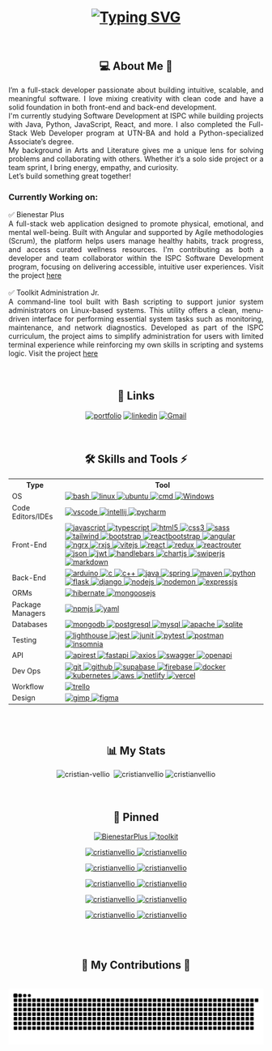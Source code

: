 <h1 align=center> 
  <a href="https://git.io/typing-svg"><img src="https://readme-typing-svg.demolab.com?font=Fira+Code&weight=600&size=35&pause=1000&center=true&vCenter=true&width=500&height=70&lines=Hi%2C+I'm+Cristian!+%F0%9F%91%8B%F0%9F%8F%BE" alt="Typing SVG" /></a> 
</h1>
<br>
<h2 align=center>💻 About Me 🚀</h2>

<div align=justify>
<p>I’m a full-stack developer passionate about building intuitive, scalable, and meaningful software. I love mixing creativity with clean code and have a solid foundation in both front-end and back-end development.<br>
I'm currently studying Software Development at ISPC while building projects with Java, Python, JavaScript, React, and more. I also completed the Full-Stack Web Developer program at UTN-BA and hold a Python-specialized Associate’s degree.<br>
My background in Arts and Literature gives me a unique lens for solving problems and collaborating with others. Whether it’s a solo side project or a team sprint, I bring energy, empathy, and curiosity.<br>
Let’s build something great together!<br>
</p>
  <h3>Currently Working on:</h3>
  ✅ Bienestar Plus <br>
A full-stack web application designed to promote physical, emotional, and mental well-being. Built with Angular and supported by Agile methodologies (Scrum), the platform helps users manage healthy habits, track progress, and access curated wellness resources. I'm contributing as both a developer and team collaborator within the ISPC Software Development program, focusing on delivering accessible, intuitive user experiences. Visit the project <a href="https://github.com/ISPC-Soluciones/Bienestar-Plus">here</a>
<br>
  <br>
✅ Toolkit Administration Jr. <br>
A command-line tool built with Bash scripting to support junior system administrators on Linux-based systems. This utility offers a clean, menu-driven interface for performing essential system tasks such as monitoring, maintenance, and network diagnostics. Developed as part of the ISPC curriculum, the project aims to simplify administration for users with limited terminal experience while reinforcing my own skills in scripting and systems logic. Visit the project <a href="https://github.com/ISPC-Soluciones/toolkit-linux">here</a>
</div>
<br>
<br>
<h2 align=center>🔗 Links</h2>

<div align=center>
<a href="https://cristian-vellio-cv.vercel.app/" target="_blank" rel="noopener noreferrer"><img src="https://img.shields.io/badge/my_portfolio-000?style=for-the-badge&amp;logo=ko-fi&amp;logoColor=white" alt="portfolio"></a>
<a href="https://www.linkedin.com/in/cristianvellio/"><img src="https://img.shields.io/badge/linkedin-0A66C2?style=for-the-badge&amp;logo=linkedin&amp;logoColor=white" alt="linkedin"></a>
<a href="mailto:velliocristian@gmail.com"><img src="https://img.shields.io/badge/Gmail-D14836?style=for-the-badge&logo=gmail&logoColor=white" alt="Gmail"></a>
</div>
<br>
<br>
<h2 align="center">🛠 Skills and Tools ⚡</h2>

<div align=center>

<table>
  <tr>
    <th>Type</th>
    <th>Tool</th>
  </tr>
  <tr>
    <td>OS</td>
    <td> <a href="https://tiswww.case.edu/php/chet/bash/bashtop.html" target="_blank" rel="noreferrer"> <img src="https://api.iconify.design/logos:bash-icon.svg" alt="bash" width="40" height="40"/> </a>
<a href="https://www.linux.org/" target="_blank" rel="noreferrer"> <img src="https://cdn.jsdelivr.net/gh/devicons/devicon@latest/icons/linux/linux-original.svg" alt="linux" width="40" height="40"/> </a> <a href="https://ubuntu.com/" target="_blank" rel="noreferrer"> <img src="https://cdn.jsdelivr.net/gh/devicons/devicon@latest/icons/ubuntu/ubuntu-original.svg" alt="ubuntu" width="40" height="40"/> </a> <a href="https://developer.mozilla.org/en-US/docs/Learn_web_development/Getting_started/Environment_setup/Command_line" target="_blank" rel="noreferrer"> <img src="https://api.iconify.design/codicon:terminal-cmd.svg" alt="cmd" width="40" height="40"/> </a> <a href="https://www.microsoft.com/windows/?r=1" target="_blank" rel="noreferrer"> <img src="https://api.iconify.design/devicon:windows11.svg" alt="Windows" width="40" height="40"/> </a> </td>
  </tr>
  <tr>
    <td>Code Editors/IDEs</td>
    <td>  <a href="https://code.visualstudio.com/" target="_blank" rel="noreferrer"> <img src="https://cdn.jsdelivr.net/gh/devicons/devicon@latest/icons/vscode/vscode-original.svg" alt="vscode" width="40" height="40"/> </a> <a href="https://www.jetbrains.com//idea/" target="_blank" rel="noreferrer"> <img src="https://api.iconify.design/devicon:intellij.svg" alt="intellij" width="40" height="40"/> </a> <a href="https://www.jetbrains.com/pycharm/" target="_blank" rel="noreferrer"> <img src="https://api.iconify.design/devicon:pycharm.svg" alt="pycharm" width="40" height="40"/> </a>  </td>
  </tr>
   <tr>
    <td>Front-End </td>
    <td>  <a href="https://developer.mozilla.org/en-US/docs/Web/JavaScript" target="_blank" rel="noreferrer"> <img src="https://techstack-generator.vercel.app/js-icon.svg" alt="javascript" width="40" height="40"/> </a> <a href="https://www.typescriptlang.org/" target="_blank" rel="noreferrer"> <img src="https://techstack-generator.vercel.app/ts-icon.svg" alt="typescript" width="40" height="40"/> </a> <a href="https://www.w3.org/html/" target="_blank" rel="noreferrer"> <img src="https://cdn.jsdelivr.net/gh/devicons/devicon@latest/icons/html5/html5-original.svg" alt="html5" width="40" height="40"/> </a> <a href="https://www.w3schools.com/css/" target="_blank" rel="noreferrer"> <img src="https://api.iconify.design/vscode-icons:file-type-css.svg" alt="css3" width="40" height="40"/> </a> <a href="https://sass-lang.com/" target="_blank" rel="noreferrer"> <img src="https://techstack-generator.vercel.app/sass-icon.svg" alt="sass" width="40" height="40"/> </a> <a href="https://tailwindcss.com/" target="_blank" rel="noreferrer"> <img src="https://cdn.jsdelivr.net/gh/devicons/devicon@latest/icons/tailwindcss/tailwindcss-original.svg" alt="tailwind" width="40" height="40"/> </a> <a href="https://getbootstrap.com/" target="_blank" rel="noreferrer"> <img src="https://cdn.jsdelivr.net/gh/devicons/devicon@latest/icons/bootstrap/bootstrap-original.svg" alt="bootstrap" width="40" height="40"/> </a> <a href="https://react-bootstrap.netlify.app/" target="_blank" rel="noreferrer"> <img src="https://cdn.jsdelivr.net/gh/devicons/devicon@latest/icons/reactbootstrap/reactbootstrap-original.svg" alt="reactbootstrap" width="40" height="40"/> </a> <a href="https://angular.dev/" target="_blank" rel="noreferrer"> <img src="https://api.iconify.design/devicon:angular.svg" alt="angular" width="40" height="40"/> </a> <a href="https://ngrx.io/" target="_blank" rel="noreferrer"> <img src="https://cdn.jsdelivr.net/gh/devicons/devicon@latest/icons/ngrx/ngrx-original.svg" alt="ngrx" width="40" height="40"/> </a> <a href="https://rxjs.dev/" target="_blank" rel="noreferrer"> <img src="https://cdn.jsdelivr.net/gh/devicons/devicon@latest/icons/rxjs/rxjs-original.svg" alt="rxjs" width="40" height="40"/> </a> <a href="https://vitejs.dev/" target="_blank" rel="noreferrer"> <img src="https://cdn.jsdelivr.net/gh/devicons/devicon@latest/icons/vitejs/vitejs-original.svg" alt="vitejs" width="40" height="40"/> </a> <a href="https://react.dev/" target="_blank" rel="noreferrer"> <img src="https://techstack-generator.vercel.app/react-icon.svg" alt="react" width="40" height="40"/> </a> <a href="https://redux.js.org/" target="_blank" rel="noreferrer"> <img src="https://techstack-generator.vercel.app/redux-icon.svg" alt="redux" width="40" height="40"/> </a> <a href="https://reactrouter.com/" target="_blank" rel="noreferrer"> <img src="https://cdn.jsdelivr.net/gh/devicons/devicon@latest/icons/reactrouter/reactrouter-original.svg" alt="reactrouter" width="40" height="40"/> </a>  <a href="https://www.json.org/json-es.html" target="_blank" rel="noreferrer"> <img src="https://cdn.jsdelivr.net/gh/devicons/devicon@latest/icons/json/json-original.svg" alt="json" width="40" height="40"/> </a> <a href="https://jwt.io/" target="_blank" rel="noreferrer"> <img src="https://api.iconify.design/logos:jwt-icon.svg" alt="jwt" width="40" height="40"/> </a>  <a href="https://handlebarsjs.com/" target="_blank" rel="noreferrer"> <img src="https://cdn.jsdelivr.net/gh/devicons/devicon@latest/icons/handlebars/handlebars-original.svg" alt="handlebars" width="40" height="40"/> </a> <a href="https://www.chartjs.org/" target="_blank" rel="noreferrer"> <img src="https://api.iconify.design/devicon:chartjs.svg" alt="chartjs" width="40" height="40"/> </a>  <a href="https://swiperjs.com/" target="_blank" rel="noreferrer"> <img src="https://cdn.jsdelivr.net/gh/devicons/devicon@latest/icons/swiper/swiper-original.svg" alt="swiperjs" width="40" height="40"/> </a>   <a href="https://www.markdownguide.org/" target="_blank" rel="noreferrer"> <img src="https://cdn.jsdelivr.net/gh/devicons/devicon@latest/icons/markdown/markdown-original.svg" alt="markdown" width="40" height="40"/> </a> </td>
  </tr>
  <tr>
    <td> Back-End </td>
    <td>  <a href="https://www.arduino.cc/" target="_blank" rel="noreferrer"> <img src="https://cdn.jsdelivr.net/gh/devicons/devicon@latest/icons/arduino/arduino-original.svg" alt="arduino" width="40" height="40"/> </a> <a href="https://www.w3schools.com/c/c_intro.php" target="_blank" rel="noreferrer"> <img src="https://cdn.jsdelivr.net/gh/devicons/devicon@latest/icons/c/c-original.svg" alt="c" width="40" height="40"/> </a> <a href="https://www.w3schools.com/cpp/default.asp" target="_blank" rel="noreferrer"> <img src="https://cdn.jsdelivr.net/gh/devicons/devicon@latest/icons/cplusplus/cplusplus-original.svg" alt="c++" width="40" height="40"/> </a> <a href="https://www.java.com/" target="_blank" rel="noreferrer"> <img src="https://techstack-generator.vercel.app/java-icon.svg" alt="java" width="40" height="40"/> </a> <a href="https://spring.io/" target="_blank" rel="noreferrer"> <img src="https://cdn.jsdelivr.net/gh/devicons/devicon@latest/icons/spring/spring-original.svg" alt="spring" width="40" height="40"/> </a> <a href="https://maven.apache.org/" target="_blank" rel="noreferrer"> <img src="https://cdn.jsdelivr.net/gh/devicons/devicon@latest/icons/maven/maven-original.svg" alt="maven" width="40" height="40"/> </a> <a href="https://www.python.org" target="_blank" rel="noreferrer"> <img src="https://techstack-generator.vercel.app/python-icon.svg" alt="python" width="40" height="40"/> </a> <a href="https://flask.palletsprojects.com/en/3.0.x/" target="_blank" rel="noreferrer"> <img src="https://cdn.jsdelivr.net/gh/devicons/devicon@latest/icons/flask/flask-original.svg" alt="flask" width="40" height="40"/> </a> <a href="https://www.djangoproject.com/" target="_blank" rel="noreferrer"> <img src="https://techstack-generator.vercel.app/django-icon.svg" alt="django" width="40" height="40"/> </a>  <a href="https://nodejs.org/en/" target="_blank" rel="noreferrer"> <img src="https://cdn.jsdelivr.net/gh/devicons/devicon@latest/icons/nodejs/nodejs-original-wordmark.svg" alt="nodejs" width="40" height="40"/> </a> <a href="https://www.npmjs.com/package/nodemon" target="_blank" rel="noreferrer"> <img src="https://cdn.jsdelivr.net/gh/devicons/devicon@latest/icons/nodemon/nodemon-original.svg" alt="nodemon" width="40" height="40"/> </a> <a href="https://expressjs.com/" target="_blank" rel="noreferrer"> <img src="https://cdn.jsdelivr.net/gh/devicons/devicon@latest/icons/express/express-original.svg" alt="expressjs" width="40" height="40"/> </a> </td>
  </tr>
    <tr>
    <td>ORMs </td>
    <td> <a href="https://hibernate.org/" target="_blank" rel="noreferrer"> <img src="https://cdn.jsdelivr.net/gh/devicons/devicon@latest/icons/hibernate/hibernate-original.svg" alt="hibernate" width="40" height="40"/> </a> <a href="https://mongoosejs.com/" target="_blank" rel="noreferrer"> <img src="https://cdn.jsdelivr.net/gh/devicons/devicon@latest/icons/mongoose/mongoose-original.svg" alt="mongoosejs" width="40" height="40"/> </a> </td>
  </tr>
      <tr>
    <td>Package Managers </td>
    <td>  <a href="https://www.npmjs.com/" target="_blank" rel="noreferrer"> <img src="https://cdn.jsdelivr.net/gh/devicons/devicon@latest/icons/npm/npm-original-wordmark.svg" alt="npmjs" width="40" height="40"/> </a>  <a href="https://yaml.org/" target="_blank" rel="noreferrer"> <img src="https://cdn.jsdelivr.net/gh/devicons/devicon@latest/icons/yaml/yaml-original.svg" alt="yaml" width="40" height="40"/> </a>   </td>
  </tr>
     <tr> <td>Databases </td>
    <td>  <a href="https://www.mongodb.com/" target="_blank" rel="noreferrer"> <img src="https://cdn.jsdelivr.net/gh/devicons/devicon@latest/icons/mongodb/mongodb-original-wordmark.svg" alt="mongodb" width="40" height="40"/> </a>  <a href="https://www.postgresql.org/" target="_blank" rel="noreferrer"> <img src="https://cdn.jsdelivr.net/gh/devicons/devicon@latest/icons/postgresql/postgresql-original.svg" alt="postgresql" width="40" height="40"/> </a> <a href="https://www.mysql.com/" target="_blank" rel="noreferrer"> <img src="https://techstack-generator.vercel.app/mysql-icon.svg" alt="mysql" width="40" height="40"/> <a href="https://www.apachefriends.org/" target="_blank" rel="noreferrer"> <img src="https://cdn.jsdelivr.net/gh/devicons/devicon@latest/icons/apache/apache-original.svg" alt="apache" width="40" height="40"/> </a> </a> <a href="https://www.sqlite.org/" target="_blank" rel="noreferrer"> <img src="https://cdn.jsdelivr.net/gh/devicons/devicon@latest/icons/sqlite/sqlite-original.svg" alt="sqlite" width="40" height="40"/> </a>  </td>
  </tr>
    <tr>
    <td> Testing </td>
    <td> <a href="https://developer.chrome.com/docs/lighthouse/" target="_blank" rel="noreferrer"> <img src="https://api.iconify.design/logos:lighthouse.svg" alt="lighthouse" width="40" height="40"/> </a> <a href="https://jestjs.io/" target="_blank" rel="noreferrer"> <img src="https://techstack-generator.vercel.app/jest-icon.svg" alt="jest" width="40" height="40"/> </a>  <a href="https://junit.org/junit5/" target="_blank" rel="noreferrer"> <img src="https://cdn.jsdelivr.net/gh/devicons/devicon@latest/icons/junit/junit-original.svg" alt="junit" width="40" height="40"/> </a> <a href="https://docs.pytest.org/en/stable/" target="_blank" rel="noreferrer"> <img src="https://cdn.jsdelivr.net/gh/devicons/devicon@latest/icons/pytest/pytest-original-wordmark.svg" alt="pytest" width="40" height="40"/> </a> <a href="https://www.postman.com/" target="_blank" rel="noreferrer"> <img src="https://cdn.jsdelivr.net/gh/devicons/devicon@latest/icons/postman/postman-original.svg" alt="postman" width="40" height="40"/> </a> <a href="https://insomnia.rest/" target="_blank" rel="noreferrer"> <img src="https://cdn.jsdelivr.net/gh/devicons/devicon@latest/icons/insomnia/insomnia-original.svg" alt="insomnia" width="40" height="40"/> </a> </td>
  </tr>
   <tr>
    <td>API </td>
    <td> <a href="https://developer.mozilla.org/es/docs/Glossary/REST" target="_blank" rel="noreferrer"> <img src="https://techstack-generator.vercel.app/restapi-icon.svg" alt="apirest" width="40" height="40"/> </a> <a href="https://fastapi.tiangolo.com/" target="_blank" rel="noreferrer"> <img src="https://cdn.jsdelivr.net/gh/devicons/devicon@latest/icons/fastapi/fastapi-original.svg" alt="fastapi" width="40" height="40"/> </a> <a href="https://axios-http.com/docs/intro" target="_blank" rel="noreferrer"> <img src="https://cdn.jsdelivr.net/gh/devicons/devicon@latest/icons/axios/axios-plain.svg" alt="axios" width="40" height="40"/> </a> <a href="https://swagger.io/" target="_blank" rel="noreferrer"> <img src="https://cdn.jsdelivr.net/gh/devicons/devicon@latest/icons/swagger/swagger-original.svg" alt="swagger" width="40" height="40"/> </a> <a href="https://www.openapis.org/" target="_blank" rel="noreferrer"> <img src="https://cdn.jsdelivr.net/gh/devicons/devicon@latest/icons/openapi/openapi-original.svg" alt="openapi" width="40" height="40"/> </a>  </td>
  </tr>
  <tr>
    <td>Dev Ops </td>
    <td> <a href="https://git-scm.com/" target="_blank" rel="noreferrer"> <img src="https://cdn.jsdelivr.net/gh/devicons/devicon@latest/icons/git/git-original.svg" alt="git" width="40" height="40"/> </a> <a href="https://github.com/" target="_blank" rel="noreferrer"> <img src="https://techstack-generator.vercel.app/github-icon.svg" alt="github" width="40" height="40"/> </a>  <a href="https://supabase.com/" target="_blank" rel="noreferrer"> <img src="https://cdn.jsdelivr.net/gh/devicons/devicon@latest/icons/supabase/supabase-original.svg" alt="supabase" width="40" height="40"/> </a>  <a href="https://firebase.google.com/?hl=es-419" target="_blank" rel="noreferrer"> <img src="https://cdn.jsdelivr.net/gh/devicons/devicon@latest/icons/firebase/firebase-original.svg" alt="firebase" width="40" height="40"/> </a> <a href="https://www.docker.com/" target="_blank" rel="noreferrer"> <img src="https://techstack-generator.vercel.app/docker-icon.svg" alt="docker" width="40" height="40"/> </a> <a href="https://kubernetes.io/" target="_blank" rel="noreferrer"> <img src="https://techstack-generator.vercel.app/kubernetes-icon.svg" alt="kubernetes" width="40" height="40"/> </a> <a href="https://aws.amazon.com/" target="_blank" rel="noreferrer"> <img src="https://techstack-generator.vercel.app/aws-icon.svg" alt="aws" width="40" height="40"/> </a>   <a href="https://www.netlify.com/" target="_blank" rel="noreferrer"> <img src="https://cdn.jsdelivr.net/gh/devicons/devicon@latest/icons/netlify/netlify-original.svg" alt="netlify" width="40" height="40"/> <a href="https://vercel.com/" target="_blank" rel="noreferrer"> <img src="https://cdn.jsdelivr.net/gh/devicons/devicon@latest/icons/vercel/vercel-original.svg" alt="vercel" width="40" height="40"/> </a>   </td>
  </tr>
  <tr>
    <td> Workflow </td>
    <td> <a href="https://trello.com/" target="_blank" rel="noreferrer"> <img src="https://cdn.jsdelivr.net/gh/devicons/devicon@latest/icons/trello/trello-original.svg" alt="trello" width="40" height="40"/> </a> </td>
  </tr>
   <tr>
    <td> Design </td>
    <td>  <a href="https://www.gimp.org/" target="_blank" rel="noreferrer"> <img src="https://cdn.jsdelivr.net/gh/devicons/devicon@latest/icons/gimp/gimp-original-wordmark.svg" alt="gimp" width="40" height="40"/> </a> <a href="https://www.figma.com/" target="_blank" rel="noreferrer"> <img src="https://cdn.jsdelivr.net/gh/devicons/devicon@latest/icons/figma/figma-original.svg" alt="figma" width="40" height="40"/> </a> </td>
  </tr>
</table>


  


</div>
<br>
<br>


  
<h2 align=center>📊 My Stats</h2>
  
<div align=center>
    <img src="https://github-readme-stats-cristian-vellio.vercel.app/api/top-langs/?username=cristianvellio&langs_count=8&theme=synthwave&layout=compact&hide=Papyrus,PHP&include_orgs=true&exclude_repo=clima-backend" alt="cristian-vellio" /> &nbsp;<img src="https://github-readme-stats-cristian-vellio.vercel.app/api?username=cristianvellio&show_icons=true&rank_icon=default&locale=en&count-private=true&include_orgs=true&theme=synthwave" alt="cristianvellio" /> <img src="https://github-readme-streak-stats-one-ecru.vercel.app?user=CristianVellio&theme=neon" alt="cristianvellio" /> 
</div>

<br>
<br>
<h2 align=center>📌 Pinned</h2>
<div align=center>
  <a href="https://github.com/ISPC-Soluciones/Bienestar-Plus" rel="noreferrer">
  <img src="https://github-readme-stats.vercel.app/api/pin/?username=ISPC-Soluciones&repo=Bienestar-Plus&theme=neon&show_description=true" alt="BienestarPlus" />
</a> <a href="https://github.com/ISPC-Soluciones/toolkit-linux" rel="noreferrer">
  <img src="https://github-readme-stats.vercel.app/api/pin/?username=ISPC-Soluciones&repo=toolkit-linux&theme=neon&show_description=true" alt="toolkit" />
</a>
  
  <a href="https://github.com/CristianVellio/proyecto-Libreria" rel="noreferrer"> <img src="https://github-readme-stats.vercel.app/api/pin/?username=cristianvellio&repo=proyecto-Libreria&theme=neon" alt="cristianvellio" /> </a> <a href="https://github.com/CristianVellio/PORT-FOLIO" rel="noreferrer"> <img src="https://github-readme-stats.vercel.app/api/pin/?username=cristianvellio&repo=PORT-FOLIO&theme=neon" alt="cristianvellio" /> </a>

<a href="https://github.com/CristianVellio/proyecto_Clima" rel="noreferrer"> <img src="https://github-readme-stats.vercel.app/api/pin/?username=cristianvellio&repo=proyecto_Clima&theme=neon" alt="cristianvellio" /> </a> <a href="https://github.com/CristianVellio/conversor-de-moneda" rel="noreferrer"> <img src="https://github-readme-stats.vercel.app/api/pin/?username=cristianvellio&repo=conversor-de-moneda&theme=neon" alt="cristianvellio" /> </a>

<a href="https://github.com/CristianVellio/api" rel="noreferrer"> <img src="https://github-readme-stats.vercel.app/api/pin/?username=cristianvellio&repo=api&theme=neon" alt="cristianvellio" /> </a> <a href="https://github.com/CristianVellio/screenmatch" rel="noreferrer"> <img src="https://github-readme-stats.vercel.app/api/pin/?username=cristianvellio&repo=screenmatch&theme=neon" alt="cristianvellio" /> </a>

<a href="https://github.com/CristianVellio/FOROHUB" rel="noreferrer"> <img src="https://github-readme-stats.vercel.app/api/pin/?username=cristianvellio&repo=FOROHUB&theme=neon" alt="cristianvellio" /> </a> <a href="https://github.com/CristianVellio/LiterAlura" rel="noreferrer"> <img src="https://github-readme-stats.vercel.app/api/pin/?username=cristianvellio&repo=LiterAlura&theme=neon" alt="cristianvellio" /> </a>

<a href="https://github.com/CristianVellio/Oracle-ONE" rel="noreferrer"> <img src="https://github-readme-stats.vercel.app/api/pin/?username=cristianvellio&repo=Oracle-ONE&theme=neon" alt="cristianvellio" /> </a> <a href="https://github.com/CristianVellio/Proyecto-Integrador-UTN-FRBA-Inicial" rel="noreferrer"> <img src="https://github-readme-stats.vercel.app/api/pin/?username=cristianvellio&repo=Proyecto-Integrador-UTN-FRBA-Inicial&theme=neon" alt="cristianvellio" /> </a>
</div>
<br>
<br>
<div align=center>
  
<h2>🐍 My Contributions 🐍 </h2>
<br>

<picture>
  <source media="(prefers-color-scheme: dark)" srcset="https://raw.githubusercontent.com/cristianvellio/cristianvellio/output/github-contribution-grid-snake-dark.svg" />
  <source media="(prefers-color-scheme: light)" srcset="https://raw.githubusercontent.com/cristianvellio/cristianvellio/output/github-contribution-grid-snake.svg" />
  <img alt="snake eating my contributions" src="https://raw.githubusercontent.com/cristianvellio/cristianvellio/output/github-contribution-grid-snake.svg" />
</picture>

<br><br><br>

</div>
